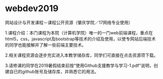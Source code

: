 # webdev2019
网站设计与开发课程－课程公开资源（肇庆学院／17网络专业使用）

1.课程介绍：本门课程为本院（计算机学院）唯一的一门web前端课程，重点在html5，css，javascript及bootstrap等技术的介绍及使用，以使专网站后端技术的同学也能接解并了解一些前端主要技术。

2.相关课程资源会逐步充实进入本教学储存库，同学们可直接在点击资源项下载。

3.请修课的同学在2019暑假结束前按“使用Github支援教学与学习-1.pdf“说明，创建自已的github账号及储存库，并熟悉它的用法。
